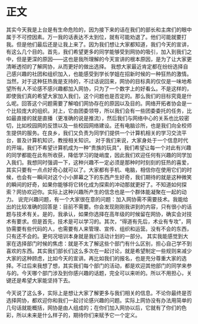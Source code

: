 <!-- 网协宣讲大会上想给新生说的一些话 -->
<!-- 时间处于面试之前，报名之中 -->

# 正文

其实今天我是上台是有生命危险的，因为接下来的话在我们的部长和主席们的眼中属于不可控因素。万一我的话表达不太到位，就有可能劝退了。他们可能就要打我。但是他们最后还是让我上来了。因为我们想让大家都知道，我们今天的宣讲，有这么几个目的。首先，我们希望更多的同学能够受到网协的吸引，加入到我们之中，但是更深的原因——这也是我所理解的今天宣讲的根本原因，是为了让大家更清晰透彻的了解网协，从而更好的做出选择。
我想大家最近肯定都在纷纷选择自己感兴趣的社团和组织加入，也能感受到学长学姐在招新时候的一种狂热的激情。当然，对于这种狂热我是支持的，不过话说回来，网协的目标真的仅仅是一味地希望所有人不论感不感兴趣都加入网协，只为了一个数字上的好看么。不是这样的，即使我们真的希望大家加入我们，这个问题也是否定的。那么我们的目标究竟是什么呢。回答这个问题需要了解咱们网协存在的原因以及目的。网络开拓者协会是一个比较庞大的组织。对上，它由团委领导，所以我们会有一些团委委托的任务，比如最直接的就是直播（更准确的说是推流），然后我们与网络中心的关系也比较密切，比如校园网的反馈以及一些校园网络建设。还有电脑诊所，也是我们向全校师生提供的服务。在良乡，我们又负责为同学们提供一个计算机相关的学习交流平台，普及计算机知识，教授相关知识。
对于我们来说，大家身处于一个信息时代的开端，我们不希望计算机成为一种“贵族的玩具”，我们希望让每一个对此有兴趣的同学都能在此有所收获，降低学习的陡峭度，因此我们欢迎任何有兴趣的同学加入我们。我想同时强调一下，这种兴趣不一定必须是那种时时刻刻的狂热的喜爱，其实只要有一点点好奇心就可以了。大家都有手机、电脑，相信你在使用它们的时候，也会有一瞬间对这个小小屏幕之下的东西产生好奇，我们期待的就是这种微笑的瞬间的好奇，如果你能够将它转化成为探索的冲动那就更好了。不知道如何探索？网协欢迎你。实际上这种兴趣所产生的信念也是一个群体能凝聚在一起的动力。
说完兴趣问题，有一个大家很在意的问题：加入网协需不需要技术。我能给出的比较准确的回答是：目前不需要。你会发现刚刚我讲到的内容，只有很小的话题与技术有关。是的，我承认，如果你选择在高年级的时候留在网协，确实会对技术有要求。但是首先，技术是可以学习的。其次，“得道有先后，术业有专攻”，网协需要有些代码的人，也需要有人来管理、宣传、组织和运营。没有不会的东西，只有还不会的。更何况培训本身就是我们活动计划的一部分。
其实我能感觉到大家在选择部门时候的焦虑：就是不太了解这些个部门有什么区别，担心自己学不到喜欢的东西。其实我们部长们这么多次在一起讨论，就是希望制定一些规则来减少大家的这种顾虑，比如今天的宣讲。再比如我们的报名，也是充分尊重大家的选择。不过后来我想了想，其实我们每个部门的活动，都是欢迎其他部门的同学来参与的。今天哪个部门涉及到你感兴趣的话题，完全可以来听的。所以不用担心，关键还是希望大家能坚持下去。

今天说了这么多，实际上是想让大家了解更多与我们相关的信息。不论你最终是否选择网协，都欢迎你和我们一起讨论感兴趣的问题。实际上网协没有办法用简单的几句话就能概括，网协是由人组成的；在你们加入网协以后，它就有了你们的色彩，所以未来是什么样子的，期待你们来赋予它一个定义。